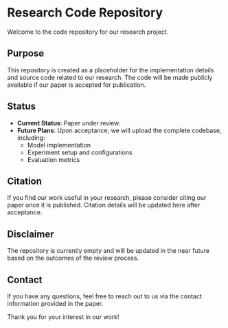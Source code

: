 # Research Code Repository

Welcome to the code repository for our research project. 

## Purpose
This repository is created as a placeholder for the implementation details and source code related to our research. The code will be made publicly available if our paper is accepted for publication.

## Status
- **Current Status**: Paper under review.
- **Future Plans**: Upon acceptance, we will upload the complete codebase, including:
  - Model implementation
  - Experiment setup and configurations
  - Evaluation metrics

## Citation
If you find our work useful in your research, please consider citing our paper once it is published. Citation details will be updated here after acceptance.

## Disclaimer
The repository is currently empty and will be updated in the near future based on the outcomes of the review process.

## Contact
If you have any questions, feel free to reach out to us via the contact information provided in the paper.

Thank you for your interest in our work!
